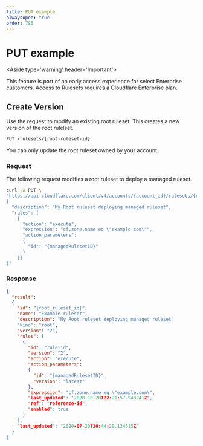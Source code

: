```yaml
---
title: PUT example
alwaysopen: true
order: 785
---
```


# PUT example

<Aside type='warning' header='Important'>

This feature is part of an early access experience for select Enterprise customers. Access to Rulesets requires a Cloudflare Enterprise plan.

</Aside>

## Create Version

Use the request to modify an existing root ruleset. This creates a new version of the root rulelset.

```bash
PUT /rulesets/{root-ruleset-id}
```

You can only update the root ruleset owned by your account.

### Request

The following request modifies a root ruleset to deploy a managed ruleset.

```bash
curl -X PUT \
"https://api.cloudflare.com/client/v4/accounts/{account_id}/rulesets/{root_ruleset_id}" --data '
{
  "description": "My Root ruleset deploying managed ruleset", 
  "rules": [
    {
      "action": "execute",
      "expression": "cf.zone.name eq \"example.com\"", 
      "action_parameters":
      {
        "id": "{managedRulesetID}"
      }
    }]
}'
```

### Response

```json
{
  "result":
  {
    "id": "{root_ruleset_id}",
    "name": "Example ruleset",
    "description": "My Root ruleset deploying managed ruleset"
    "kind": "root",
    "version": "2",
    "rules": [
      {
        "id": "rule-id",
        "version": "2",
        "action": "execute",
        "action_parameters":
        {
          "id": "{managedRulesetID}",
          "version": "latest"
        },
        "expression": "cf.zone.name eq \"example.com\",
        "last_updated": "2020-10-20T22:21:57.943241Z",
        "ref": "reference-id",
        "enabled": true
      }
    ],
    "last_updated": "2020-07-20T10:44:29.124515Z"
  }
}

```